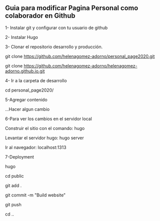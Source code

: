 ## Guia para modificar Pagina Personal como colaborador en Github

1- Instalar git y configurar con tu usuario de github 

2- Instalar Hugo 

3- Clonar el repositorio desarrollo y producción.

git clone https://github.com/helenagomez-adorno/personal_page2020.git 

git clone https://github.com/helenagomez-adorno/helenagomez-adorno.github.io.git 


4- Ir a la carpeta de desarrollo

cd personal_page2020/


5-Agregar contenido

...Hacer algun cambio


6-Para ver los cambios en el servidor local

Construir el sitio con el comando: hugo

Levantar el servidor hugo: hugo server

Ir al navegador: localhost:1313


7-Deployment

hugo

cd public

git add .

git commit -m "Build website"

git push

cd ..